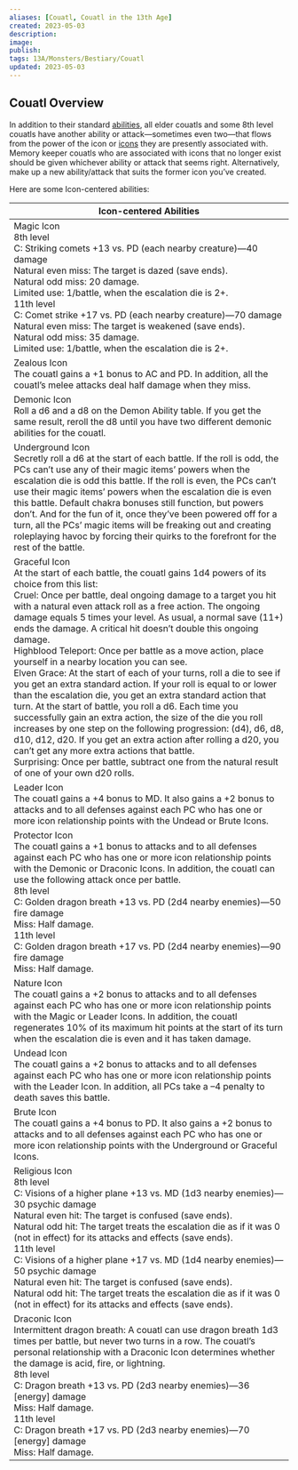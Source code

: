 ```yaml
---
aliases: [Couatl, Couatl in the 13th Age]
created: 2023-05-03
description: 
image: 
publish: 
tags: 13A/Monsters/Bestiary/Couatl
updated: 2023-05-03
---
```


## Couatl Overview

In addition to their standard [abilities](../../../../Character-Rules/Abilities.md), all elder couatls and some 8th level couatls have another ability or attack—sometimes even two—that flows from the power of the icon or [icons](../../../../Icons/Icons.md) they are presently associated with. Memory keeper couatls who are associated with icons that no longer exist should be given whichever ability or attack that seems right. Alternatively, make up a new ability/attack that suits the former icon you’ve created.

Here are some Icon-centered abilities:

| Icon-centered Abilities 	|
|---	|
| Magic Icon<br>8th level<br>C: Striking comets +13 vs. PD (each nearby creature)—40 damage<br>Natural even miss: The target is dazed (save ends).<br>Natural odd miss: 20 damage.<br>Limited use: 1/battle, when the escalation die is 2+.<br>11th level<br>C: Comet strike +17 vs. PD (each nearby creature)—70 damage<br>Natural even miss: The target is weakened (save ends).<br>Natural odd miss: 35 damage.<br>Limited use: 1/battle, when the escalation die is 2+. 	|
| Zealous Icon<br>The couatl gains a +1 bonus to AC and PD. In addition, all the couatl’s melee attacks deal half damage when they miss. 	|
| Demonic Icon<br>Roll a d6 and a d8 on the Demon Ability table. If you get the same result, reroll the d8 until you have two different demonic abilities for the couatl. 	|
| Underground Icon<br>Secretly roll a d6 at the start of each battle. If the roll is odd, the PCs can’t use any of their magic items’ powers when the escalation die is odd this battle. If the roll is even, the PCs can’t use their magic items’ powers when the escalation die is even this battle. Default chakra bonuses still function, but powers don’t. And for the fun of it, once they’ve been powered off for a turn, all the PCs’ magic items will be freaking out and creating roleplaying havoc by forcing their quirks to the forefront for the rest of the battle. 	|
| Graceful Icon<br>At the start of each battle, the couatl gains 1d4 powers of its choice from this list:<br>Cruel: Once per battle, deal ongoing damage to a target you hit with a natural even attack roll as a free action. The ongoing damage equals 5 times your level. As usual, a normal save (11+) ends the damage. A critical hit doesn’t double this ongoing damage.<br>Highblood Teleport: Once per battle as a move action, place yourself in a nearby location you can see.<br>Elven Grace: At the start of each of your turns, roll a die to see if you get an extra standard action. If your roll is equal to or lower than the escalation die, you get an extra standard action that turn. At the start of battle, you roll a d6. Each time you successfully gain an extra action, the size of the die you roll increases by one step on the following progression: (d4), d6, d8, d10, d12, d20. If you get an extra action after rolling a d20, you can’t get any more extra actions that battle.<br>Surprising: Once per battle, subtract one from the natural result of one of your own d20 rolls. 	|
| Leader Icon<br>The couatl gains a +4 bonus to MD. It also gains a +2 bonus to attacks and to all defenses against each PC who has one or more icon relationship points with the Undead or Brute Icons. 	|
| Protector Icon<br>The couatl gains a +1 bonus to attacks and to all defenses against each PC who has one or more icon relationship points with the Demonic or Draconic Icons. In addition, the couatl can use the following attack once per battle.<br>8th level<br>C: Golden dragon breath +13 vs. PD (2d4 nearby enemies)—50 fire damage<br>Miss: Half damage.<br>11th level<br>C: Golden dragon breath +17 vs. PD (2d4 nearby enemies)—90 fire damage<br>Miss: Half damage. 	|
| Nature Icon<br>The couatl gains a +2 bonus to attacks and to all defenses against each PC who has one or more icon relationship points with the Magic or Leader Icons. In addition, the couatl regenerates 10% of its maximum hit points at the start of its turn when the escalation die is even and it has taken damage. 	|
| Undead Icon<br>The couatl gains a +2 bonus to attacks and to all defenses against each PC who has one or more icon relationship points with the Leader Icon. In addition, all PCs take a –4 penalty to death saves this battle. 	|
| Brute Icon<br>The couatl gains a +4 bonus to PD. It also gains a +2 bonus to attacks and to all defenses against each PC who has one or more icon relationship points with the Underground or Graceful Icons. 	|
| Religious Icon<br>8th level<br>C: Visions of a higher plane +13 vs. MD (1d3 nearby enemies)—30 psychic damage<br>Natural even hit: The target is confused (save ends).<br>Natural odd hit: The target treats the escalation die as if it was 0 (not in effect) for its attacks and effects (save ends).<br>11th level<br>C: Visions of a higher plane +17 vs. MD (1d4 nearby enemies)—50 psychic damage<br>Natural even hit: The target is confused (save ends).<br>Natural odd hit: The target treats the escalation die as if it was 0 (not in effect) for its attacks and effects (save ends). 	|
| Draconic Icon<br>Intermittent dragon breath: A couatl can use dragon breath 1d3 times per battle, but never two turns in a row. The couatl’s personal relationship with a Draconic Icon determines whether the damage is acid, fire, or lightning.<br>8th level<br>C: Dragon breath +13 vs. PD (2d3 nearby enemies)—36 [energy] damage<br>Miss: Half damage.<br>11th level<br>C: Dragon breath +17 vs. PD (2d3 nearby enemies)—70 [energy] damage<br>Miss: Half damage. 	|